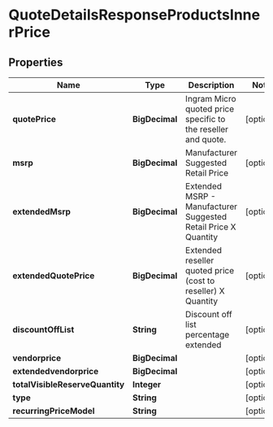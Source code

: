 

# QuoteDetailsResponseProductsInnerPrice


## Properties

| Name | Type | Description | Notes |
|------------ | ------------- | ------------- | -------------|
|**quotePrice** | **BigDecimal** | Ingram Micro quoted price specific to the reseller and quote. |  [optional] |
|**msrp** | **BigDecimal** | Manufacturer Suggested Retail Price |  [optional] |
|**extendedMsrp** | **BigDecimal** | Extended MSRP - Manufacturer Suggested Retail Price X Quantity |  [optional] |
|**extendedQuotePrice** | **BigDecimal** | Extended reseller quoted price (cost to reseller) X Quantity |  [optional] |
|**discountOffList** | **String** | Discount off list percentage extended |  [optional] |
|**vendorprice** | **BigDecimal** |  |  [optional] |
|**extendedvendorprice** | **BigDecimal** |  |  [optional] |
|**totalVisibleReserveQuantity** | **Integer** |  |  [optional] |
|**type** | **String** |  |  [optional] |
|**recurringPriceModel** | **String** |  |  [optional] |



